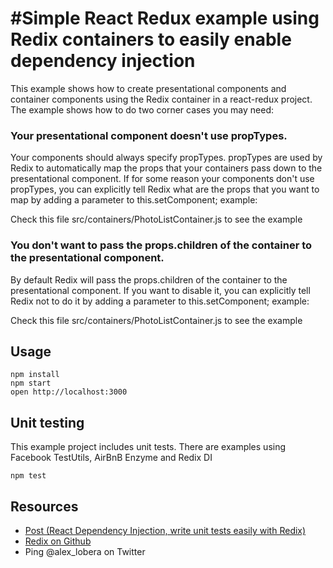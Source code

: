 #Simple React Redux example using Redix containers to easily enable dependency injection
=====================

This example shows how to create presentational components and container components using the Redix container in a react-redux project. The example shows how to do two corner cases you may need:

### Your presentational component doesn't use propTypes.
Your components should always specify propTypes. propTypes are used by Redix to automatically map the props that your containers pass down to the presentational component. If for some reason your components don't use propTypes, you can explicitly tell Redix what are the props that you want to map by adding a parameter to this.setComponent; example:

Check this file src/containers/PhotoListContainer.js to see the example

### You don't want to pass the props.children of the container to the presentational component.
By default Redix will pass the props.children of the container to the presentational component. If you want to disable it, you can explicitly tell Redix not to do it by adding a parameter to this.setComponent; example:



Check this file src/containers/PhotoListContainer.js to see the example

## Usage

```
npm install
npm start
open http://localhost:3000
```

## Unit testing

This example project includes unit tests. There are examples using Facebook TestUtils, AirBnB Enzyme and Redix DI

```
npm test
```

## Resources

* [Post (React Dependency Injection, write unit tests easily with Redix)](http://alexlobera.com/react-dependency-injection-write-unit-tests-easily-with-redix/)
* [Redix on Github](https://github.com/alexlbr/redix)
* Ping @alex_lobera on Twitter
